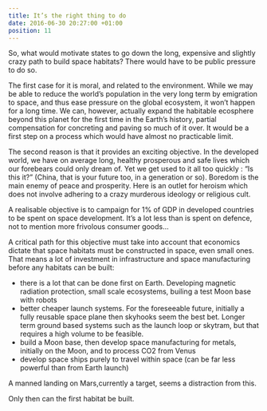 ```yaml
---
title: It’s the right thing to do
date: 2016-06-30 20:27:00 +01:00
position: 11
---
```


So, what would motivate states to go down the long, expensive and slightly crazy path to build space habitats? There would have to be public pressure to do so.

The first case for it is moral, and related to the environment. While we may be able to reduce the world’s population in the very long term by emigration to space, and thus ease pressure on the global ecosystem, it won’t happen for a long time. We can, however, actually expand the habitable ecosphere beyond this planet for the first time in the Earth’s history, partial compensation for concreting and paving so much of it over. It would be a first step on a process which would have almost no practicable limit.

The second reason is that it provides an exciting objective. In the developed world, we have on average long, healthy prosperous and safe lives which our forebears could only dream of. Yet we get used to it all too quickly : “Is this it?” (China, that is your future too, in a generation or so). Boredom is the main enemy of peace and prosperity. Here is an outlet for heroism which does not involve adhering to a crazy murderous ideology or religious cult.

A realisable objective is to campaign for 1% of GDP in developed countries to be spent on space development. It’s a lot less than is spent on defence, not to mention more frivolous consumer goods…

A critical path for this objective must take into account that economics dictate that space habitats must be constructed in space, even small ones. That means a lot of investment in infrastructure and space manufacturing before any habitats can be built:
- there is a lot that can be done first on Earth. Developing magnetic radiation protection, small scale ecosystems, builing a test Moon base with robots
- better cheaper launch systems. For the foreseeable future, initially a fully reusable space plane then skyhooks seem the best bet. Longer term ground based systems such as the launch loop or skytram, but that requires a high volume to be feasible. 
- build a Moon base, then develop space manufacturing for metals, initially on the Moon, and to process CO2 from Venus
- develop space ships purely to travel within space (can be far less powerful than from Earth launch) 

A manned landing on Mars,currently a target, seems a distraction from this. 

Only then can the first habitat be built. 
